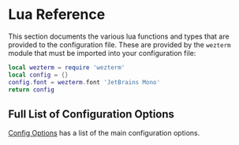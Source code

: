 # Lua Reference

This section documents the various lua functions and types that are provided to
the configuration file.  These are provided by the `wezterm` module that must
be imported into your configuration file:

```lua
local wezterm = require 'wezterm'
local config = {}
config.font = wezterm.font 'JetBrains Mono'
return config
```

## Full List of Configuration Options

[Config Options](config/index.md) has a list of the main configuration options.

